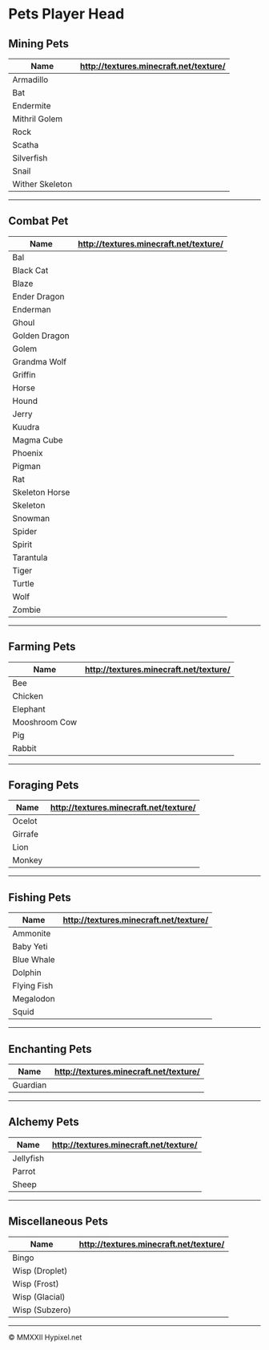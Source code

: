 # Pets Player Head
## Mining Pets
| Name            | http://textures.minecraft.net/texture/ |
| --------------- | -------------------------------------- |
| Armadillo       |
| Bat             |
| Endermite       |
| Mithril Golem   |
| Rock            |
| Scatha          |
| Silverfish      |
| Snail           |
| Wither Skeleton |
<hr>

## Combat Pet
| Name           | http://textures.minecraft.net/texture/ |
| -------------- | -------------------------------------- |
| Bal            |
| Black Cat      |
| Blaze          |
| Ender Dragon   |
| Enderman       |
| Ghoul          |
| Golden Dragon  |
| Golem          |
| Grandma Wolf   |
| Griffin        |
| Horse          |
| Hound          |
| Jerry          |
| Kuudra         |
| Magma Cube     |
| Phoenix        |
| Pigman         |
| Rat            |
| Skeleton Horse |
| Skeleton       |
| Snowman        |
| Spider         |
| Spirit         |
| Tarantula      |
| Tiger          |
| Turtle         |
| Wolf           |
| Zombie         |
<hr>

## Farming Pets
| Name          | http://textures.minecraft.net/texture/ |
| ------------- | -------------------------------------- |
| Bee           |
| Chicken       |
| Elephant      |
| Mooshroom Cow |
| Pig           |
| Rabbit        |
<hr>

## Foraging Pets
| Name    | http://textures.minecraft.net/texture/ |
| ------- | -------------------------------------- |
| Ocelot  |
| Girrafe |
| Lion    |
| Monkey  |
<hr>

## Fishing Pets
| Name        | http://textures.minecraft.net/texture/ |
| ----------- | -------------------------------------- |
| Ammonite    |
| Baby Yeti   |
| Blue Whale  |
| Dolphin     |
| Flying Fish |
| Megalodon   |
| Squid       |
<hr>

## Enchanting Pets
| Name     | http://textures.minecraft.net/texture/ |
| -------- | -------------------------------------- |
| Guardian |
<hr>

## Alchemy Pets
| Name      | http://textures.minecraft.net/texture/ |
| --------- | -------------------------------------- |
| Jellyfish |
| Parrot    |
| Sheep     |
<hr>

## Miscellaneous Pets
| Name           | http://textures.minecraft.net/texture/ |
| -------------- | -------------------------------------- |
| Bingo          |
| Wisp (Droplet) |
| Wisp (Frost)   |
| Wisp (Glacial) |
| Wisp (Subzero) |
<hr>

&copy; MMXXII Hypixel.net